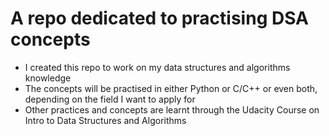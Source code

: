 # A repo dedicated to practising DSA concepts

- I created this repo to work on my data structures and algorithms knowledge
- The concepts will be practised in either Python or C/C++ or even both, depending on the field I want to apply for
- Other practices and concepts are learnt through the Udacity Course on Intro to Data Structures and Algorithms
